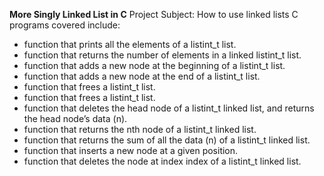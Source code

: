 **More Singly Linked List in C**
Project Subject: How to use linked lists
C programs covered include:
* function that prints all the elements of a listint\_t list.
* function that returns the number of elements in a linked listint\_t list.
* function that adds a new node at the beginning of a listint\_t list.
* function that adds a new node at the end of a listint\_t list.
* function that frees a listint\_t list.
* function that frees a listint\_t list.
* function that deletes the head node of a listint\_t linked list, and returns the head node’s data (n).
* function that returns the nth node of a listint\_t linked list.
* function that returns the sum of all the data (n) of a listint\_t linked list.
* function that inserts a new node at a given position.
* function that deletes the node at index index of a listint\_t linked list.
